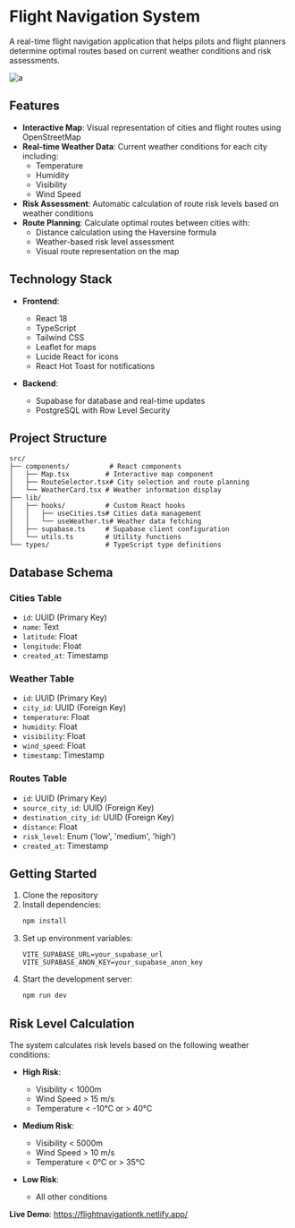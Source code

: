 # Flight Navigation System

A real-time flight navigation application that helps pilots and flight planners determine optimal routes based on current weather conditions and risk assessments.

![a](https://github.com/user-attachments/assets/09224878-4171-4d44-a9c6-e00ac379c76a)


## Features

- **Interactive Map**: Visual representation of cities and flight routes using OpenStreetMap
- **Real-time Weather Data**: Current weather conditions for each city including:
  - Temperature
  - Humidity
  - Visibility
  - Wind Speed
- **Risk Assessment**: Automatic calculation of route risk levels based on weather conditions
- **Route Planning**: Calculate optimal routes between cities with:
  - Distance calculation using the Haversine formula
  - Weather-based risk level assessment
  - Visual route representation on the map

## Technology Stack

- **Frontend**:
  - React 18
  - TypeScript
  - Tailwind CSS
  - Leaflet for maps
  - Lucide React for icons
  - React Hot Toast for notifications

- **Backend**:
  - Supabase for database and real-time updates
  - PostgreSQL with Row Level Security

## Project Structure

```
src/
├── components/          # React components
│   ├── Map.tsx         # Interactive map component
│   ├── RouteSelector.tsx# City selection and route planning
│   └── WeatherCard.tsx # Weather information display
├── lib/
│   ├── hooks/          # Custom React hooks
│   │   ├── useCities.ts# Cities data management
│   │   └── useWeather.ts# Weather data fetching
│   ├── supabase.ts     # Supabase client configuration
│   └── utils.ts        # Utility functions
└── types/              # TypeScript type definitions
```

## Database Schema

### Cities Table
- `id`: UUID (Primary Key)
- `name`: Text
- `latitude`: Float
- `longitude`: Float
- `created_at`: Timestamp

### Weather Table
- `id`: UUID (Primary Key)
- `city_id`: UUID (Foreign Key)
- `temperature`: Float
- `humidity`: Float
- `visibility`: Float
- `wind_speed`: Float
- `timestamp`: Timestamp

### Routes Table
- `id`: UUID (Primary Key)
- `source_city_id`: UUID (Foreign Key)
- `destination_city_id`: UUID (Foreign Key)
- `distance`: Float
- `risk_level`: Enum ('low', 'medium', 'high')
- `created_at`: Timestamp

## Getting Started

1. Clone the repository
2. Install dependencies:
   ```bash
   npm install
   ```
3. Set up environment variables:
   ```env
   VITE_SUPABASE_URL=your_supabase_url
   VITE_SUPABASE_ANON_KEY=your_supabase_anon_key
   ```
4. Start the development server:
   ```bash
   npm run dev
   ```

## Risk Level Calculation

The system calculates risk levels based on the following weather conditions:

- **High Risk**:
  - Visibility < 1000m
  - Wind Speed > 15 m/s
  - Temperature < -10°C or > 40°C

- **Medium Risk**:
  - Visibility < 5000m
  - Wind Speed > 10 m/s
  - Temperature < 0°C or > 35°C

- **Low Risk**:
  - All other conditions

**Live Demo**: https://flightnavigationtk.netlify.app/
